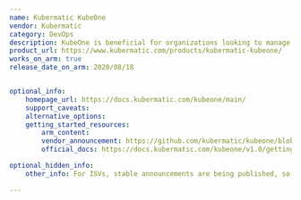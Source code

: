 ```yaml
---
name: Kubermatic KubeOne
vendor: Kubermatic
category: DevOps
description: KubeOne is beneficial for organizations looking to manage multiple Kubernetes clusters consistently and efficiently.  It aims to simplify the complex process of cluster lifecycle management by providing automation and consistency.
product_url: https://www.kubermatic.com/products/kubermatic-kubeone/
works_on_arm: true
release_date_on_arm: 2020/08/18


optional_info:
    homepage_url: https://docs.kubermatic.com/kubeone/main/
    support_caveats:
    alternative_options:
    getting_started_resources:
        arm_content: 
        vendor_announcement: https://github.com/kubermatic/kubeone/blob/release/v1.0/CHANGELOG.md
        official_docs: https://docs.kubermatic.com/kubeone/v1.0/getting_kubeone/

optional_hidden_info:
    other_info: For ISVs, stable announcements are being published, so subversion announcements are not available. However, the subversion documentation can be found in the CHANGELOG.md file on GitHub.

---
```

